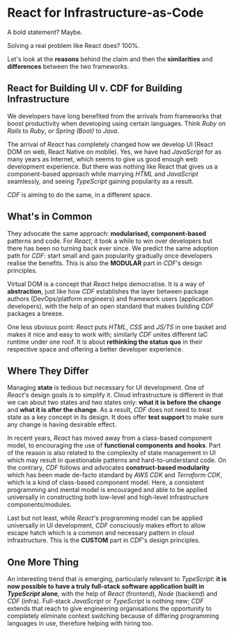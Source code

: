 # React for Infrastructure-as-Code

A bold statement? Maybe. 

Solving a real problem like React does? 100%. 

Let's look at the **reasons** behind the claim and then the **similarities** and **differences** between the two frameworks. 

## React for Building UI v. CDF for Building Infrastructure

We developers have long benefited from the arrivals from frameworks that boost productivity when developing using certain languages. Think *Ruby on Rails* to *Ruby*, or *Spring (Boot)* to *Java*. 

The arrival of *React* has completely changed how we develop UI (React DOM on web, React Native on mobile). Yes, we have had *JavaScript* for as many years as Internet, which seems to give us good enough web development experience. But there was nothing like React that gives us a component-based approach while marrying *HTML* and *JavaScript* seamlessly, and seeing *TypeScript* gaining popularity as a result. 

*CDF* is aiming to do the same, in a different space. 

## What's in Common

They advocate the same approach: **modularised, component-based** patterns and code. For *React*, it took a while to win over developers but there has been no turning back ever since. We predict the same adoption path for *CDF*: start small and gain popularity gradually once developers realise the benefits. This is also the **MODULAR** part in *CDF*'s design principles.

Virtual DOM is a concept that *React* helps democratise. It is a way of **abstraction**, just like how *CDF* establishes the layer between package authors (DevOps/platform engineers) and framework users (application developers), with the help of an open standard that makes building *CDF* packages a breeze. 

One less obvious point: *React* puts *HTML*, *CSS* and *JS/TS* in one basket and makes it nice and easy to work with; similarly *CDF* unites different IaC runtime under one roof. It is about **rethinking the status quo** in their respective space and offering a better developer experience. 

## Where They Differ

Managing **state** is tedious but necessary for UI development. One of *React*'s design goals is to simplify it. Cloud infrastructure is different in that we can about two states and two states only: **what it is before the change** and **what it is after the change**. As a result, *CDF* does not need to treat state as a key concept in its design. It does offer **test support** to make sure any change is having desirable effect.

In recent years, *React* has moved away from a class-based component model, to encouraging the use of **functional components and hooks**. Part of the reason is also related to the complexity of state management in UI which may result in questionable patterns and hard-to-understand code. On the contrary, *CDF* follows and advocates **construct-based modularity** which has been made de-facto standard by *AWS CDK* and *Terraform CDK*, which is a kind of class-based component model. Here, a consistent programming and mental model is encouraged and able to be applied universally in constructing both low-level and high-level infrastructure components/modules. 

Last but not least, while *React*'s programming model can be applied universally in UI development, *CDF* consciously makes effort to allow escape hatch which is a common and necessary pattern in cloud infrastructure. This is the **CUSTOM** part in *CDF*'s design principles. 

## One More Thing

An interesting trend that is emerging, particularly relevant to *TypeScript*: **it is now possible to have a truly full-stack software application built in *TypeScript* alone**, with the help of *React* (frontend), *Node* (backend) and *CDF* (infra). Full-stack *JavaScript* or *TypeScript* is nothing new; *CDF* extends that reach to give engineering organisations the opportunity to completely eliminate context switching because of differing programming languages in use, therefore helping with hiring too. 

